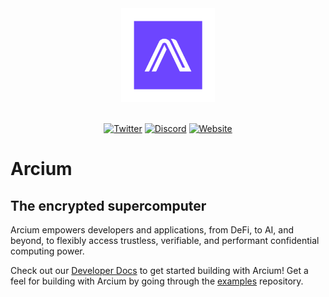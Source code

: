 <div align="center">
    <img src="https://github.com/arcium-hq/.github/blob/main/profile/arcium.svg" width="150"/>
</div>

<br/>

<div align="center">

[![Twitter][ico-twitter]][url-twitter]
[![Discord][ico-discord]][url-discord]
[![Website][ico-website]][url-website]

</div>

[ico-twitter]: https://img.shields.io/twitter/url?color=5314b9&label=Arcium&logoColor=5314b9&style=social&url=https%3A%2F%2Ftwitter.com%2FArciumHQ
[ico-discord]: https://img.shields.io/website?label=chat&up_color=5314b9&up_message=Discord&url=https%3A%2F%2Fdiscord.gg%2Farcium
[ico-website]: https://img.shields.io/website?color=5314b9&up_color=b012b9&up_message=arcium.com&url=https%3A%2F%2Farcium.com

[url-twitter]: https://twitter.com/ArciumHQ
[url-discord]: https://discord.gg/arcium
[url-website]: https://arcium.com

# Arcium

## The encrypted supercomputer
Arcium empowers developers and applications, from DeFi, to AI, and beyond, to flexibly access trustless, verifiable, and performant confidential computing power.

Check out our [Developer Docs](https://docs.arcium.com/developers) to get started building with Arcium! Get a feel for building with Arcium by going through the [examples](https://github.com/arcium-hq/examples/) repository.